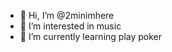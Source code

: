 - 👋 Hi, I’m @2minimhere
- 👀 I’m interested in music
- 🌱 I’m currently learning play poker

<!---
2minimhere/2minimhere is a ✨ special ✨ repository because its `README.md` (this file) appears on your GitHub profile.
You can click the Preview link to take a look at your changes.
--->
